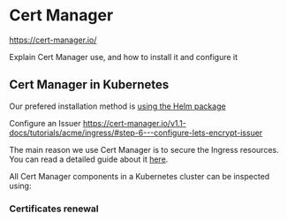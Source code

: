 # Cert Manager

https://cert-manager.io/

Explain Cert Manager use, and how to install it and configure it

## Cert Manager in Kubernetes

Our prefered installation method is [using the Helm package](https://cert-manager.io/v1.1-docs/installation/kubernetes/#installing-with-helm)



Configure an Issuer
    https://cert-manager.io/v1.1-docs/tutorials/acme/ingress/#step-6---configure-lets-encrypt-issuer

The main reason we use Cert Manager is to secure the Ingress resources.
You can read a detailed guide about it [here](https://cert-manager.io/v1.1-docs/usage/ingress/).

All Cert Manager components in a Kubernetes cluster can be inspected using:


### Certificates renewal
